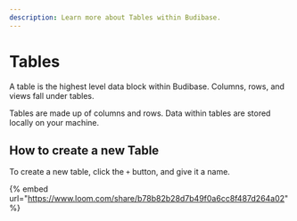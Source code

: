 ```yaml
---
description: Learn more about Tables within Budibase.
---
```


# Tables

A table is the highest level data block within Budibase. Columns, rows, and views fall under tables.

Tables are made up of columns and rows.  Data within tables are stored locally on your machine.

## How to create a new Table

To create a new table, click the `+` button, and give it a name.

{% embed url="https://www.loom.com/share/b78b82b28d7b49f0a6cc8f487d264a02" %}



